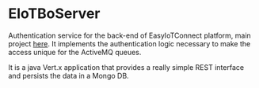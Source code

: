 EIoTBoServer
======

Authentication service for the back-end of EasyIoTConnect platform, main project [here](https://github.com/mariniss/EasyIoTConnect).
It implements the authentication logic necessary to make the access unique for the ActiveMQ queues. 

It is a java Vert.x application that provides a really simple REST interface and persists the data in a Mongo DB.
